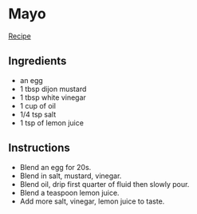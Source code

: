 # Mayo

[Recipe](https://www.inspiredtaste.net/25943/homemade-mayonnaise-recipe/)

## Ingredients

- an egg
- 1 tbsp dijon mustard
- 1 tbsp white vinegar
- 1 cup of oil
- 1/4 tsp salt
- 1 tsp of lemon juice

## Instructions

- Blend an egg for 20s.
- Blend in salt, mustard, vinegar.
- Blend oil, drip first quarter of fluid then slowly pour.
- Blend a teaspoon lemon juice.
- Add more salt, vinegar, lemon juice to taste.
